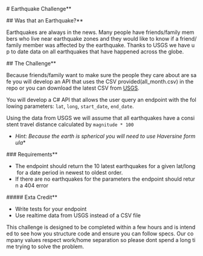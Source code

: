 # Earthquake Challenge**

## Was that an Earthquake?**

Earthquakes are always in the news. Many people have friends/family members who live near earthquake zones and they would like to know if a friend/family member was affected by the earthquake. Thanks to USGS we have up to date data on all earthquakes that have happened across the globe.

## The Challenge**

Because friends/family want to make sure the people they care about are safe you will develop an API that uses the CSV provided(all_month.csv) in the repo or you can download the latest CSV from [USGS](https://earthquake.usgs.gov/earthquakes/feed/v1.0/summary/all_month.csv).

You will develop a C# API that allows the user query an endpoint with the following parameters: `lat`, `long`, `start_date`, `end_date`.

Using the data from USGS we will assume that all earthquakes have a consistent travel distance calculated by `magnitude * 100`

- *Hint: Because the earth is spherical you will need to use Haversine formula**

### Requirements**

- The endpoint should return the 10 latest earthquakes for a given lat/long for a date period in newest to oldest order.
- If there are no earthquakes for the parameters the endpoint should return a 404 error

##### Exta Credit**

- Write tests for your endpoint
- Use realtime data from USGS instead of a CSV file

This challenge is designed to be completed within a few hours and is intended to see how you structure code and ensure you can follow specs. Our company values respect work/home separation so please dont spend a long time trying to solve the problem.